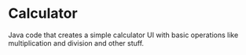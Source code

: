 # Calculator
Java code that creates a simple calculator UI with basic operations like multiplication and division and other stuff.
